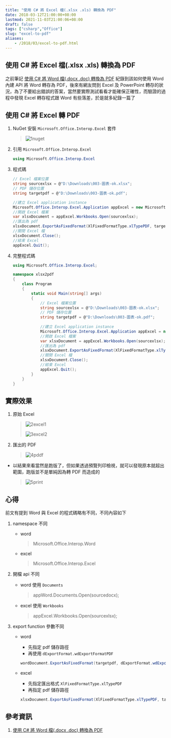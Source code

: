 ```yaml
---
title: "使用 C# 將 Excel 檔(.xlsx .xls) 轉換為 PDF"
date: 2018-03-12T21:00:00+08:00
lastmod: 2021-11-03T21:00:06+08:00
draft: false
tags: ["csharp","Office"]
slug: "excel-to-pdf"
aliases:
    - /2018/03/excel-to-pdf.html
---
```

## 使用 C# 將 Excel 檔(.xlsx .xls) 轉換為 PDF

之前筆記 [使用 C# 將 Word 檔(.docx .doc) 轉換為 PDF](/c-sharp-word-to-pdf) 紀錄到該如何使用 Word 內建 API 將 Word 轉存為 PDF，後來有網友問到 Excel 及 PowerPoint 轉存的狀況，為了不要給出錯誤的答案，當然要實際測試看看才能確保正確性，而驗證的過程中發現 Excel 轉存程式跟 Word 有些落差，於是就多紀錄一篇了

## 使用 C# 將 Excel 轉 PDF

1. NuGet 安裝 `Microsoft.Office.Interop.Excel` 套件

    > ![1nuget](https://user-images.githubusercontent.com/3851540/37274797-77a754a0-2618-11e8-8a8e-5635af07ad37.png)

2. 引用 `Microsoft.Office.Interop.Excel`

    ```cs
    using Microsoft.Office.Interop.Excel
    ```

3. 程式碼

    ```cs
    // Excel 檔案位置
    string sourcexlsx = @"D:\Downloads\003-圖表-ok.xlsx";
    // PDF 儲存位置
    string targetpdf = @"D:\Downloads\003-圖表-ok.pdf";
    
    //建立 Excel application instance
    Microsoft.Office.Interop.Excel.Application appExcel = new Microsoft.Office.Interop.Excel.Application();
    //開啟 Excel 檔案
    var xlsxDocument = appExcel.Workbooks.Open(sourcexlsx);
    //匯出為 pdf
    xlsxDocument.ExportAsFixedFormat(XlFixedFormatType.xlTypePDF, targetpdf);
    //關閉 Excel 檔
    xlsxDocument.Close();
    //結束 Excel
    appExcel.Quit();
    ```

4. 完整程式碼

    ```cs
    using Microsoft.Office.Interop.Excel;
    
    namespace xlsx2pdf
    {
        class Program
        {
            static void Main(string[] args)
            {
                // Excel 檔案位置
                string sourcexlsx = @"D:\Downloads\003-圖表-ok.xlsx";
                // PDF 儲存位置
                string targetpdf = @"D:\Downloads\003-圖表-ok.pdf";
                
                //建立 Excel application instance
                Microsoft.Office.Interop.Excel.Application appExcel = new Microsoft.Office.Interop.Excel.Application();
                //開啟 Excel 檔案
                var xlsxDocument = appExcel.Workbooks.Open(sourcexlsx);
                //匯出為 pdf
                xlsxDocument.ExportAsFixedFormat(XlFixedFormatType.xlTypePDF, targetpdf);
                //關閉 Excel 檔
                xlsxDocument.Close();
                //結束 Excel
                appExcel.Quit();
            }
        }
    }
    ```

## 實際效果

1. 原始 Excel

    > ![2excel1](https://user-images.githubusercontent.com/3851540/37274798-77d46aa8-2618-11e8-801c-cfc597b8c92b.png)
    >
    > ![3excel2](https://user-images.githubusercontent.com/3851540/37274800-77fd8eb0-2618-11e8-81c7-73fb378e0154.png)

2. 匯出的 PDF

    > ![4pddf](https://user-images.githubusercontent.com/3851540/37274801-7825d7f8-2618-11e8-98c0-42f170cfee79.png)

* 以結果來看當然是跑版了，但如果透過預覽列印檢視，就可以發現原本就超出範圍，跑版並不是單純因為轉 PDF 而造成的

    > ![5print](https://user-images.githubusercontent.com/3851540/37274802-784e2d34-2618-11e8-9ae9-4b84da28616a.png)

## 心得

前文有提到 Word 與 Excel 的程式碼略有不同，不同內容如下

1. namespace 不同
    * word

        >Microsoft.Office.Interop.Word

    * excel

        >Microsoft.Office.Interop.Excel

2. 開檔 api 不同
    * word 使用 `Documents`

        >appWord.Documents.Open(sourcedocx);

    * excel 使用 `Workbooks`

        >appExcel.Workbooks.Open(sourcexlsx);

3. export function 參數不同
    * word
        * 先指定 pdf 儲存路徑
        * 再使用 `dExportFormat.wdExportFormatPDF`

        ```cs
        wordDocument.ExportAsFixedFormat(targetpdf, dExportFormat.wdExportFormatPDF);
        ```

    * excel
        * 先指定匯出格式 `XlFixedFormatType.xlTypePDF`
        * 再指定 pdf 儲存路徑

        ```cs
        xlsxDocument.ExportAsFixedFormat(XlFixedFormatType.xlTypePDF, targetpdf);
        ```

## 參考資訊

1. [使用 C# 將 Word 檔(.docx .doc) 轉換為 PDF](/c-sharp-word-to-pdf)
